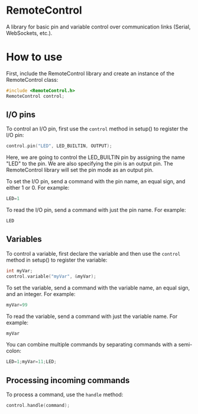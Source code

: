 # RemoteControl
A library for basic pin and variable control over communication links (Serial, WebSockets, etc.).

# How to use
First, include the RemoteControl library and create an instance of the RemoteControl class:
```cpp
#include <RemoteControl.h>
RemoteControl control;
```

## I/O pins
To control an I/O pin, first use the ```control``` method in setup() to register the I/O pin:
```cpp
control.pin("LED", LED_BUILTIN, OUTPUT);
```
Here, we are going to control the LED_BUILTIN pin by assigning the name "LED" to the pin. We are also specifying the pin is an output pin. The RemoteControl library will set the pin mode as an output pin.

To set the I/O pin, send a command with the pin name, an equal sign, and either 1 or 0. For example:
```cpp
LED=1
```

To read the I/O pin, send a command with just the pin name. For example:
```cpp
LED
```

## Variables
To control a variable, first declare the variable and then use the ```control``` method in setup() to register the variable:
```cpp
int myVar;
control.variable("myVar", &myVar);
```

To set the variable, send a command with the variable name, an equal sign, and an integer. For example:
```cpp
myVar=99
```

To read the variable, send a command with just the variable name. For example:
```cpp
myVar
```

You can combine multiple commands by separating commands with a semi-colon:
```cpp
LED=1;myVar=11;LED;
```

## Processing incoming commands
To process a command, use the ```handle``` method:
```cpp
control.handle(command);
```